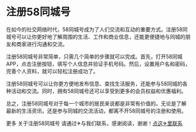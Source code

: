# 注册58同城号

在如今的社交网络时代，58同城号成为了人们交流和互动的重要方式。注册58同城号可以让你更好地了解周围的生活、工作和商业信息，还能更便捷地与同城的朋友和商家进行沟通和交流。

注册58同城号非常简单，只需几个简单的步骤就可以完成。首先，打开58同城APP，点击注册按钮，填写个人信息并验证手机号码。然后，设置用户名和密码，完善个人资料，就可以轻松注册成功了。

注册58同城号可以让你更方便地发布信息、查找生活服务，还能参与58同城的各种活动和交流。同时，拥有58同城号还可以享受到更多的会员权益和优惠福利。

总之，注册58同城号对于每一个城市的居民来说都是非常有价值的。无论是了解最新的生活资讯，还是参与同城的交流活动，都离不开58同城号的注册和使用。

更多 关于注册58同城号 请通过✈与我们联系，感谢阅读，谢谢！[点这✈里联系](https://a.k02.cc)